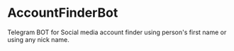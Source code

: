 # AccountFinderBot
Telegram BOT for Social media account finder using person's first name or using any nick name.
